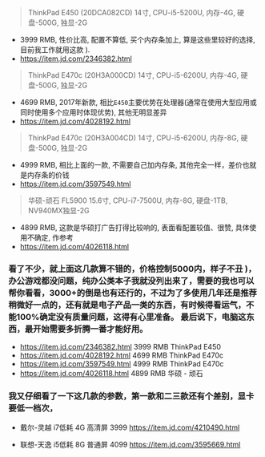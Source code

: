 
> ThinkPad E450 (20DCA082CD) 14寸, CPU-i5-5200U, 内存-4G, 硬盘-500G, 独显-2G
- 3999 RMB, 性价比高, 配置不算低, 买个内存条加上, 算是这些里较好的选择, 目前我工作就用这款 ).
- https://item.jd.com/2346382.html 

> ThinkPad E470c (20H3A000CD) 14寸, CPU-i5-6200U, 内存-4G, 硬盘-500G, 独显-2G
- 4699 RMB, 2017年新款, 相比`E450`主要优势在处理器(通常在使用大型应用或同时使用多个应用时体现优势), 其他无明显差异
- https://item.jd.com/4028192.html

> ThinkPad E470c (20H3A004CD) 14寸, CPU-i5-6200U, 内存-8G, 硬盘-500G, 独显-2G
- 4999 RMB, 相比上面的一款, 不需要自己加内存条, 其他完全一样，差价也就是内存条的价钱
- https://item.jd.com/3597549.html

> 华硕-顽石 FL5900 15.6寸, CPU-i7-7500U, 内存-8G, 硬盘-1TB, NV940MX独显-2G
- 4899 RMB, 这款是华硕打广告打得比较响的, 表面看配置较值、很赞, 具体使用不确定, 作参考
- https://item.jd.com/4026118.html

### 看了不少，就上面这几款算不错的，价格控制5000内，样子不丑 )，办公游戏都没问题，纯办公类本子我就没列出来了，需要的我也可以帮你看看，3000+的倒是也有还行的，不过为了多使用几年还是推荐稍微好一点的，还有就是电子产品一类的东西，有时候得看运气，不能100%确定没有质量问题，这得有心里准备。 最后说下，电脑这东西，最开始需要多折腾一番才能好用。


- https://item.jd.com/2346382.html 3999 RMB ThinkPad E450
- https://item.jd.com/4028192.html 4699 RMB ThinkPad E470c
- https://item.jd.com/3597549.html 4999 RMB ThinkPad E470c
- https://item.jd.com/4026118.html 4899 RMB 华硕 - 顽石


### 我又仔细看了一下这几款的参数，第一款和二三款还有个差别，显卡要低一档次，


- 戴尔-灵越 i7低耗 4G 高清屏 3999
https://item.jd.com/4210490.html

- 联想-天逸 i5低耗 8G 普通屏 4099
https://item.jd.com/3595669.html